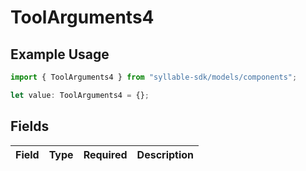 # ToolArguments4

## Example Usage

```typescript
import { ToolArguments4 } from "syllable-sdk/models/components";

let value: ToolArguments4 = {};
```

## Fields

| Field       | Type        | Required    | Description |
| ----------- | ----------- | ----------- | ----------- |